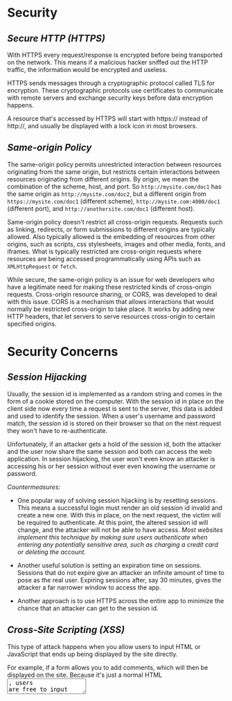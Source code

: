# **Security**

## *Secure HTTP (HTTPS)*
With HTTPS every request/response is encrypted before being transported on the network. This means if a malicious hacker sniffed out the HTTP traffic, the information would be encrypted and useless.

HTTPS sends messages through a cryptographic protocol called TLS for encryption. These cryptographic protocols use certificates to communicate with remote servers and exchange security keys before data encryption happens.

A resource that's accessed by HTTPS will start with https:// instead of http://, and usually be displayed with a lock icon in most browsers.

## *Same-origin Policy*
The same-origin policy permits unrestricted interaction between resources originating from the same origin, but restricts certain interactions between resources originating from different origins. By origin, we mean the combination of the scheme, host, and port. So `http://mysite.com/doc1` has the same origin as `http://mysite.com/doc2`, but a different origin from `https://mysite.com/doc1` (different scheme), `http://mysite.com:4000/doc1` (different port), and `http://anothersite.com/doc1` (different host).

Same-origin policy doesn't restrict all cross-origin requests. Requests such as linking, redirects, or form submissions to different origins are typically allowed. Also typically allowed is the embedding of resources from other origins, such as scripts, css stylesheets, images and other media, fonts, and iframes. What is typically restricted are cross-origin requests where resources are being accessed programmatically using APIs such as `XMLHttpRequest` or `fetch`.

While secure, the same-origin policy is an issue for web developers who have a legitimate need for making these restricted kinds of cross-origin requests. Cross-origin resource sharing, or CORS, was developed to deal with this issue. CORS is a mechanism that allows interactions that would normally be restricted cross-origin to take place. It works by adding new HTTP headers, that let servers to serve resources cross-origin to certain specified origins. 


# **Security Concerns**

## *Session Hijacking*
Usually, the session id is implemented as a random string and comes in the form of a cookie stored on the computer. With the session id in place on the client side now every time a request is sent to the server, this data is added and used to identify the session. When a user's username and password match, the session id is stored on their browser so that on the next request they won't have to re-authenticate.

Unfortunately, if an attacker gets a hold of the session id, both the attacker and the user now share the same session and both can access the web application. In session hijacking, the user won't even know an attacker is accessing his or her session without ever even knowing the username or password.

*Countermeasures:*
- One popular way of solving session hijacking is by resetting sessions. This means a successful login must render an old session id invalid and create a new one. With this in place, on the next request, the victim will be required to authenticate. At this point, the altered session id will change, and the attacker will not be able to have access. *Most websites implement this technique by making sure users authenticate when entering any potentially sensitive area, such as charging a credit card or deleting the account.*

- Another useful solution is setting an expiration time on sessions. Sessions that do not expire give an attacker an infinite amount of time to pose as the real user. Expiring sessions after, say 30 minutes, gives the attacker a far narrower window to access the app.

- Another approach is to use HTTPS across the entire app to minimize the chance that an attacker can get to the session id.

## *Cross-Site Scripting (XSS)*
This type of attack happens when you allow users to input HTML or JavaScript that ends up being displayed by the site directly.

For example, if a form allows you to add comments, which will then be displayed on the site. Because it's just a normal HTML <textarea>, users are free to input anything into the form. This means users can add raw HTML and JavaScript into the text area and submit it to the server

If the server side code doesn't do any sanitization of input, the user input will be injected into the page contents, and the browser will interpret the HTML and JavaScript and execute it. In this case an alert message will pop up, which is definitely not the desired outcome. 

Attackers can craft ingeniously malicious HTML and JavaScript and be very destructive to both the server as well as future visitors of this page. For example, an attacker can use JavaScript to grab the session id of every future visitor of this site and then come back and assume their identity. It could happen silently without the victims ever knowing about it. Note that the malicious code would bypass the same-origin policy because the code lives on the site.

*Potential solutions for cross-site scripting:*
- One way to prevent this kind of attack is by making sure to always sanitize user input. This is done by eliminating problematic input, such as <script> tags, or by disallowing HTML and JavaScript input altogether.

- The second way to guard against XSS is to escape all user input data when displaying it. If you do need to allow users to input HTML and JavaScript, then when you print it out, make sure to escape it so that the browser does not interpret it as code.

(*Note:* To escape a character means to replace an HTML character with a combination of ASCII characters, which tells the client to display that character as is, and to not process it; this helps prevent malicious code from running on a page. These combinations of ASCII characters are called HTML entities.

Consider the following HTML: <p>Hello World!<\p>. Let's say we don't want the browser to read this as HTML. To accomplish this, we can escape special characters that the browser uses to detect when HTML starts and ends, namely < and >, with HTML entities. If we write the following: `&lt;p&gt;Hello World!&lt;\p&gt;`, then that HTML will be displayed as plain text instead.)

